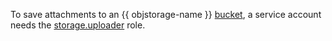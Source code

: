 To save attachments to an {{ objstorage-name }} [bucket](../../storage/concepts/bucket.md), a service account needs the [storage.uploader](../../storage/security/index.md#storage-uploader) role.